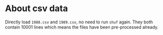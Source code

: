 # About csv data
Directly load `1988.csv` and `1989.csv`, no need to run `shuf` again. They both contain 10001 lines which means the files have been pre-processed already.
